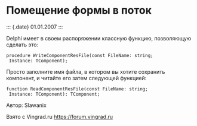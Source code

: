 Помещение формы в поток
=======================

::: {.date}
01.01.2007
:::

Delphi имеет в своем распоряжении классную функцию, позволяющую сделать
это:

    procedure WriteComponentResFile(const FileName: string;
     Instance: TComponent);

Просто заполните имя файла, в котором вы хотите сохранить компонент, и
читайте его затем следующей функцией:

    function ReadComponentResFile(const FileName: string;
     Instance: TComponent): TComponent;

Автор: Slawanix

Взято с Vingrad.ru <https://forum.vingrad.ru>
